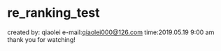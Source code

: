 # re_ranking_test
created by: qiaolei
e-mail:qiaolei000@126.com
time:2019.05.19 9:00 am
thank you for watching!
